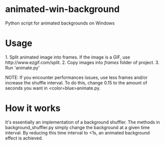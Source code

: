 # animated-win-background
Python script for animated backgrounds on Windows
<h1>Usage</h1>
1. Split animated image into frames. If the image is a GIF, use http://www.ezgif.com/split.
2. Copy images into <i>frames</i> folder of project.
3. Run 'animate.py'

NOTE: If you encounter performances issues, use less frames and/or increase the shuffle interval. To do this, change 0.15 to the amount of seconds you want in <color=blue>animate.py</color>.

<h1>How it works</h1>
It's essentially an implementation of a background shuffler. The methods in <color=blue>background_shuffler.py</color> simply change the background at a given time interval. By reducing this time interval to <1s, an animated background effect is achieved. 
